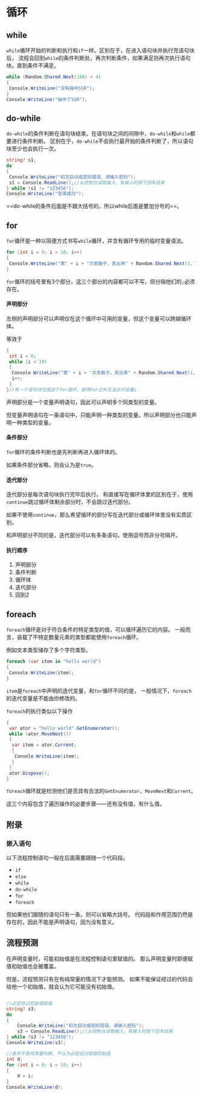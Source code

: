 ﻿# 循环

## while

`while`循环开始的判断和执行和`if`一样。区别在于，在进入语句块并执行完语句块后，
流程会回到`while`的条件判断处，再次判断条件，如果满足则再次执行语句块。直到条件不满足。

```csharp
while (Random.Shared.Next(100) > 4)
{
 Console.WriteLine("没有抽中SSR"); 
}
Console.WriteLine("抽中了SSR");
```

## do-while

`do-while`的条件判断在语句块结束。在语句块之间的间隙中，`do-while`和`while`都要进行条件判断。
区别在于，`do-while`不会执行最开始的条件判断了，所以语句块至少也会执行一次。

```csharp
string? s1;
do
{
 Console.WriteLine("初次启动或密码错误，请输入密码");
 s1 = Console.ReadLine();//从控制台读取输入。有输入时按下回车结束
} while (s1 != "123456");
Console.WriteLine("登录成功");
```

==do-while的条件后面是不跟大括号的，所以while后面是要加分号的==。

## for

`for`循环是一种以简便方式书写`while`循环，并含有循环专用的临时变量语法。

```csharp
for (int i = 0; i < 10; i++)
{
 Console.WriteLine("第" + i + "次丢骰子，丢出来" + Random.Shared.Next(1, 7));
}
```

`for`循环的括号里有3个部分，这三个部分的内容都可以不写，但分隔他们的`;`必须存在。

#### 声明部分

左侧的声明部分可以声明仅在这个循环中可用的变量，但这个变量可以跨越循环体。

等效于

```csharp
{
 int i = 0;
 while (i < 10)
 {
  Console.WriteLine("第" + i + "次丢骰子，丢出来" + Random.Shared.Next(1, 7));
  i++;
 }
}//有一个语句块包围这个for循环。使得for之外无法访问变量i
```

声明部分是一个变量声明语句，因此可以声明多个同类型的变量。

但变量声明语句在一条语句中，只能声明一种类型的变量。所以声明部分也只能声明一种类型的变量。

#### 条件部分

`for`循环的条件判断也是先判断再进入循环体的。

如果条件部分省略，则会认为是`true`。

#### 迭代部分

迭代部分是每次语句块执行完毕后执行。
和直接写在循环体里的区别在于，使用`continue`跳过循环体剩余部分时，不会跳过迭代部分。

如果不使用`continue`，那么希望循环的部分写在迭代部分或循环体里没有实质区别。

和声明部分不同的是，迭代部分可以有多条语句。使用逗号而非分号隔开。

#### 执行顺序

1. 声明部分
2. 条件判断
3. 循环体
4. 迭代部分
5. 回到2

## foreach

`foreach`循环是对于符合条件的特定类型的值，可以循环遍历它的内容。
一般而言，装载了不特定数量元素的类型都能使用`foreach`循环。

例如文本类型储存了多个字符类型。

```csharp
foreach (var item in "hello world")
{
 Console.WriteLine(item);
}
```

`item`是`foreach`中声明的迭代变量，和`for`循环不同的是，
一般情况下，`foreach`的迭代变量是不能由你修改的。

`foreach`的执行类似以下操作

```csharp
{
 var ator = "hello world".GetEnumerator();
 while (ator.MoveNext())
 {
  var item = ator.Current;
  {
   Console.WriteLine(item);
  }
 }
 ator.Dispose();
}
```

`foreach`循环就是检测他们是否具有合法的`GetEnumerator`，`MoveNext`和`Current`。

这三个内容包含了遍历操作的必要步骤——还有没有值，有什么值。

## 附录

### 嵌入语句

以下流程控制语句一般在后面需要跟随一个代码段。

- `if`
- `else`
- `while`
- `do-while`
- `for`
- `foreach`

但如果他们跟随的语句只有一条，则可以省略大括号。
代码段和作用范围仍然是存在的，因此不能是声明语句，因为没有意义。

## 流程预测

在声明变量时，可能初始值是在流程控制语句里赋值的。
那么声明变量时即便赋值初始值也会被覆盖。

但是，流程预测只有在有纯常量的情况下才能预测。
如果不能保证经过的代码会给他一个初始值，就会认为它可能没有初始值。

```csharp

//必定经过初始值赋值
string? s3;
do
{
	Console.WriteLine("初次启动或密码错误，请输入密码");
	s3 = Console.ReadLine();//从控制台读取输入。有输入时按下回车结束
} while (s3 != "123456");
Console.WriteLine(s3);

//条件不是纯常量判断，不认为必定经过赋值初始值
int d;
for (int i = 0; i < 10; i++)
{
	d = i;
}
Console.WriteLine(d);
```